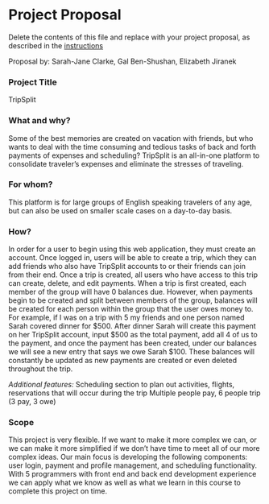 # Project Proposal
Delete the contents of this file and replace with your project proposal, as described in the [instructions](./instructions.md)

Proposal by: Sarah-Jane Clarke, Gal Ben-Shushan, Elizabeth Jiranek

### Project Title
TripSplit

### What and why?
Some of the best memories are created on vacation with friends, but who wants to deal with the time consuming and tedious tasks of back and forth payments of expenses and scheduling? TripSplit is an all-in-one platform to consolidate traveler’s expenses and eliminate the stresses of traveling.

### For whom?
This platform is for large groups of English speaking travelers of any age, but can also be used on smaller scale cases on a day-to-day basis. 

### How?
In order for a user to begin using this web application, they must create an account. Once logged in, users will be able to create a trip, which they can add friends who also have TripSplit accounts to or their friends can join from their end. Once a trip is created, all users who have access to this trip can create, delete, and edit payments. When a trip is first created, each member of the group will have 0 balances due. However, when payments begin to be created and split between members of the group, balances will be created for each person within the group that the user owes money to. For example, if I was on a trip with 5 my friends and one person named Sarah covered dinner for $500. After dinner Sarah will create this payment on her TripSplit account, input $500 as the total payment, add all 4 of us to the payment, and once the payment has been created, under our balances we will see a new entry that says we owe Sarah $100. These balances will constantly be updated as new payments are created or even deleted throughout the trip. 

*Additional features:*
Scheduling section to plan out activities, flights, reservations that will occur during the trip
Multiple people pay, 6 people trip (3 pay, 3 owe) 

### Scope
This project is very flexible. If we want to make it more complex we can, or we can make it more simplified if we don’t have time to meet all of our more complex ideas. Our main focus is developing the following components: user login, payment and profile management, and scheduling functionality. With 5 programmers with front end and back end development experience we can apply what we know as well as what we learn in this course to complete this project on time. 

